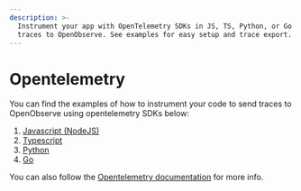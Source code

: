 ```yaml
---
description: >-
  Instrument your app with OpenTelemetry SDKs in JS, TS, Python, or Go to send
  traces to OpenObserve. See examples for easy setup and trace export.
---
```

# Opentelemetry

You can find the examples of how to instrument your code to send traces to OpenObserve using opentelemetry SDKs below:

1. [Javascript (NodeJS)](./nodejs.md)
1. [Typescript](./typescript.md)
1. [Python](./python.md)
1. [Go](./go.md)


You can also follow the [Opentelemetry documentation](https://opentelemetry.io/docs/instrumentation/) for more info.

